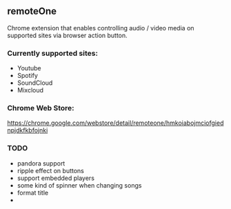 ## remoteOne

Chrome extension that enables controlling audio / video media on supported sites via browser action button.


### Currently supported sites:
* Youtube
* Spotify
* SoundCloud
* Mixcloud

### Chrome Web Store:
https://chrome.google.com/webstore/detail/remoteone/hmkoiabojmciofgiednpjdkfkbfojnki

### TODO
* pandora support
* ripple effect on buttons
* support embedded players
* some kind of spinner when changing songs
* format title
* 
